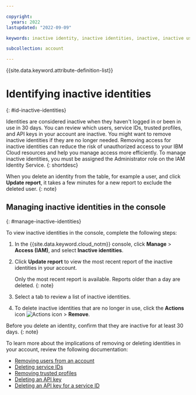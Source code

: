 ```yaml
---

copyright:
  years: 2022
lastupdated: "2022-09-09"

keywords: inactive identity, inactive identities, inactive, inactive users, inactive service IDs, inactive trusted profiles, inactive API keys

subcollection: account

---
```


{{site.data.keyword.attribute-definition-list}}

# Identifying inactive identities
{: #id-inactive-identities}

Identities are considered inactive when they haven't logged in or been in use in 30 days. You can review which users, service IDs, trusted profiles, and API keys in your account are inactive. You might want to remove inactive identities if they are no longer needed. Removing access for inactive identities can reduce the risk of unauthorized access to your IBM Cloud resources and help you manage access more efficiently. To manage inactive identities, you must be assigned the Administrator role on the IAM Identity Service.
{: shortdesc}

When you delete an identity from the table, for example a user, and click **Update report**, it takes a few minutes for a new report to exclude the deleted user.
{: note}

## Managing inactive identities in the console
{: #manage-inactive-identities}

To view inactive identities in the console, complete the following steps:

1. In the {{site.data.keyword.cloud_notm}} console, click **Manage** > **Access (IAM)**, and select **Inactive identities**.
2. Click **Update report** to view the most recent report of the inactive identities in your account.

   Only the most recent report is available. Reports older than a day are deleted.
   {: note}

3. Select a tab to review a list of inactive identities.
4. To delete inactive identities that are no longer in use, click the **Actions** icon ![Actions icon](../icons/action-menu-icon.svg "Actions") > **Remove**.

Before you delete an identity, confirm that they are inactive for at least 30 days.
{: note}

To learn more about the implications of removing or deleting identities in your account, review the following documentation:
   - [Removing users from an account](/docs/account?topic=account-remove&interface=ui)
   - [Deleting service IDs](/docs/account?topic=account-serviceids&interface=ui#delete_serviceid)
   - [Removing trusted profiles](/docs/account?topic=account-trusted-profile-remove)
   - [Deleting an API key](/docs/account?topic=account-userapikey&interface=ui#delete_user_key)
   - [Deleting an API key for a service ID](/docs/account?topic=account-serviceidapikeys&interface=ui#delete_service_key)
